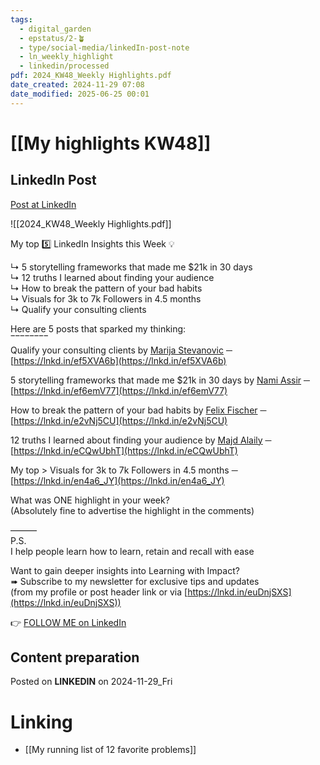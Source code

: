 ```yaml
---
tags:
  - digital_garden
  - epstatus/2-🪴
  - type/social-media/linkedIn-post-note
  - ln_weekly_highlight
  - linkedin/processed
pdf: 2024_KW48_Weekly Highlights.pdf
date_created: 2024-11-29 07:08
date_modified: 2025-06-25 00:01
---
```

# [[My highlights KW48]]

## LinkedIn Post

[Post at LinkedIn](https://www.linkedin.com/posts/sebastiankamilli_highlights-week-48-in-2024-activity-7268157228946178048-vbPc?utm_source=share&utm_medium=member_desktop)

![[2024_KW48_Weekly Highlights.pdf]]

My top 5️⃣ LinkedIn Insights this Week 💡  
  
↳ 5 storytelling frameworks that made me $21k in 30 days  
↳ 12 truths I learned about finding your audience  
↳ How to break the pattern of your bad habits  
↳ Visuals for 3k to 7k Followers in 4.5 months  
↳ Qualify your consulting clients  
  
Here are 5 posts that sparked my thinking:  
‾‾‾‾‾‾‾‾  
Qualify your consulting clients by [Marija Stevanovic](https://www.linkedin.com/in/marija/) ─  
[https://lnkd.in/ef5XVA6b](https://lnkd.in/ef5XVA6b)  
  
5 storytelling frameworks that made me $21k in 30 days by [Nami Assir](https://www.linkedin.com/in/videosmarketing/) ─  
[https://lnkd.in/ef6emV77](https://lnkd.in/ef6emV77)  
  
How to break the pattern of your bad habits by [Felix Fischer](https://www.linkedin.com/in/felix-fischer-de/) ─  
[https://lnkd.in/e2vNj5CU](https://lnkd.in/e2vNj5CU)  
  
12 truths I learned about finding your audience by [Majd Alaily](https://www.linkedin.com/in/majdalaily/) ─  
[https://lnkd.in/eCQwUbhT](https://lnkd.in/eCQwUbhT)  

My top > Visuals for 3k to 7k Followers in 4.5 months ─  
[https://lnkd.in/en4a6_JY](https://lnkd.in/en4a6_JY)  
  
What was ONE highlight in your week?  
(Absolutely fine to advertise the highlight in the comments)  
  
———  
P.S.  
I help people learn how to learn, retain and recall with ease  
  
Want to gain deeper insights into Learning with Impact?  
➠ Subscribe to my newsletter for exclusive tips and updates  
(from my profile or post header link or via [https://lnkd.in/euDnjSXS](https://lnkd.in/euDnjSXS))  

👉 [FOLLOW ME on LinkedIn](https://www.linkedin.com/comm/mynetwork/discovery-see-all?usecase=PEOPLE_FOLLOWS&followMember=sebastiankamilli)

## Content preparation

Posted on **LINKEDIN** on 2024-11-29_Fri

# Linking

+ [[My running list of 12 favorite problems]]